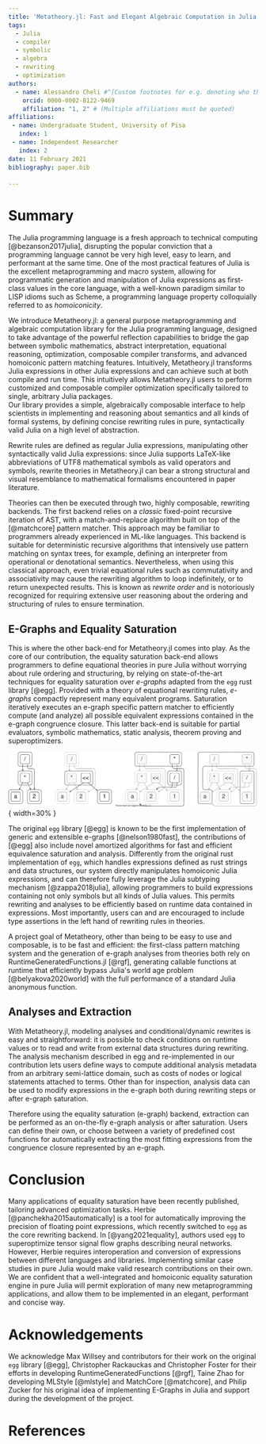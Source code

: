 ```yaml
---
title: 'Metatheory.jl: Fast and Elegant Algebraic Computation in Julia with Extensible Equality Saturation'
tags:
  - Julia
  - compiler
  - symbolic
  - algebra
  - rewriting
  - optimization
authors:
  - name: Alessandro Cheli #^[Custom footnotes for e.g. denoting who the corresponding author is can be included like this.]
    orcid: 0000-0002-8122-9469
    affiliation: "1, 2" # (Multiple affiliations must be quoted)
affiliations:
 - name: Undergraduate Student, University of Pisa
   index: 1
 - name: Independent Researcher
   index: 2
date: 11 February 2021
bibliography: paper.bib

---
```


# Summary

The Julia programming language is a fresh approach to technical computing [@bezanson2017julia], disrupting the popular conviction that a programming language cannot be very high level, easy to learn, and performant at the same time. One of the most practical features of Julia is the excellent metaprogramming and macro system, allowing for programmatic generation and manipulation of Julia expressions as first-class values in the core language, with a well-known paradigm similar to LISP idioms such as Scheme,
a programming language property colloquially referred to as *homoiconicity*.

We introduce Metatheory.jl: a general purpose metaprogramming and algebraic computation library for the Julia programming language, designed to take advantage of the powerful reflection capabilities to bridge the gap between symbolic mathematics,
abstract interpretation, equational reasoning, optimization, composable compiler transforms, and advanced homoiconic pattern matching features. Intuitively, Metatheory.jl transforms Julia expressions in other Julia expressions and can achieve such at both compile and run time. This intuitively allows Metatheory.jl users to perform customized and composable compiler optimization specifically tailored to single, arbitrary Julia packages.   
Our library provides a simple, algebraically composable interface to help scientists in implementing and reasoning about semantics and all kinds of formal systems, by defining concise rewriting rules in pure, syntactically valid Julia on a high level of abstraction.

Rewrite rules are defined as regular Julia expressions, manipulating other syntactically valid Julia expressions: since Julia supports LaTeX-like abbreviations of UTF8 mathematical symbols as valid operators and symbols,
rewrite theories in Metatheory.jl can bear a strong structural and visual resemblance to mathematical formalisms encountered in paper literature.


Theories can then be executed through two, highly composable, rewriting backends. The first backend relies on a *classic* fixed-point recursive iteration of AST, with a match-and-replace algorithm built on top of the [@matchcore] pattern matcher. This approach may be familiar to programmers already experienced in ML-like languages. This backend is suitable for deterministic recursive algorithms that intensively use pattern matching on syntax trees, for example, defining an interpreter from operational or denotational semantics. Nevertheless, when using this classical approach, even trivial equational rules such as commutativity and associativity may cause the rewriting algorithm to loop indefinitely, or to return unexpected results. This is known as *rewrite order* and is notoriously recognized for requiring extensive user reasoning about the ordering and structuring of rules to ensure termination.

## E-Graphs and Equality Saturation

This is where the other back-end for Metatheory.jl comes into play. As the core of our contribution, the equality saturation back-end allows programmers to define equational theories in pure Julia without worrying about rule ordering and structuring, by relying on state-of-the-art techniques for equality saturation over *e-graphs* adapted from the `egg` rust library [@egg].
Provided with a theory of equational rewriting rules, *e-graphs* compactly represent many equivalent programs. Saturation iteratively executes an e-graph specific pattern matcher to efficiently compute (and analyze) all possible equivalent expressions contained in the e-graph congruence closure. This latter back-end is suitable for partial evaluators, symbolic mathematics, static analysis, theorem proving and superoptimizers.

![These four e-graphs represent the process of equality saturation, adding many equivalent ways to write $(a × 2) / 2$ after each iteration. Credits to Max Willsey (@egg).\label{fig:egggg}](egraphs.svg){ width=30% }


The original `egg` library [@egg] is
known to be the first implementation of generic and extensible e-graphs [@nelson1980fast], the contributions of [@egg] also include novel amortized algorithms for fast and efficient equivalence saturation and analysis.
Differently from the original rust implementation of `egg`, which handles expressions defined as rust strings and data structures, our system directly manipulates homoiconic Julia expressions, and can therefore fully leverage the Julia subtyping mechanism [@zappa2018julia], allowing programmers to build expressions containing not only symbols but all kinds of Julia values.
This permits rewriting and analyses to be efficiently based on runtime data contained in expressions. Most importantly, users can and are encouraged to include type assertions in the left hand of rewriting rules in theories.

A project goal of Metatheory, other than being to be easy to use and composable, is to be fast and efficient: the first-class pattern matching system and the generation of e-graph analyses from theories both rely on RuntimeGeneratedFunctions.jl [@rgf], generating callable functions at runtime that efficiently bypass Julia's world age problem [@belyakova2020world] with the full performance of a standard Julia anonymous function.


## Analyses and Extraction

With Metatheory.jl, modeling analyses and conditional/dynamic rewrites is easy and straightforward: it is possible to check conditions on runtime values or to read and write from external data structures during rewriting. The analysis mechanism described in egg and re-implemented in our contribution lets users define ways to compute additional analysis metadata from an arbitrary semi-lattice domain, such as costs of nodes or logical statements attached to terms. Other than for inspection, analysis data can be used to modify expressions in the e-graph both during rewriting steps or after e-graph saturation.

Therefore using the equality saturation (e-graph) backend, extraction can be performed as an on-the-fly e-graph analysis or after saturation. Users
can define their own, or choose between a variety of predefined cost functions for automatically extracting the most fitting expressions from the congruence closure represented by an e-graph.

# Conclusion

Many applications of equality saturation have been recently published, tailoring advanced optimization tasks. Herbie [@panchekha2015automatically]
is a tool for automatically improving the precision of floating point expressions, which recently switched to `egg` as the core rewriting backend. In [@yang2021equality], authors used `egg` to superoptimize tensor signal flow graphs describing neural networks. However, Herbie requires interoperation and conversion of expressions between different languages and libraries. Implementing similar case studies in pure Julia would make valid research contributions on their own. We are confident that a well-integrated and homoiconic equality saturation engine in pure Julia will permit exploration of many new metaprogramming applications, and allow them to be implemented in an elegant, performant and concise way.    

# Acknowledgements

We acknowledge Max Willsey and contributors for their work on the original `egg` library [@egg], Christopher Rackauckas and Christopher Foster for their efforts in developing RuntimeGeneratedFunctions [@rgf], Taine Zhao for developing MLStyle [@mlstyle] and MatchCore [@matchcore], and Philip Zucker for his original idea of implementing E-Graphs in Julia and support during the development of the project.

# References
